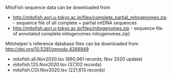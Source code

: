 MitoFish sequence data can be downloaded from

- http://mitofish.aori.u-tokyo.ac.jp/files/complete_partial_mitogenomes.zip - sequence file of all complete + partial mtDNA sequences
- http://mitofish.aori.u-tokyo.ac.jp/files/mitogenomes.zip - sequence file of annotated complete mitogenomes mitogenomes.zip)

Mitohelper's reference database files can be downloaded from http://doi.org/10.5281/zenodo.4266949

- mitofish.all.Nov2020.tsv (660,961 records; Nov 2020 update)
- mitofish.12S.Nov2020.tsv (37,102 records)
- mitofish.COI.Nov2020.tsv (221,613 records)
